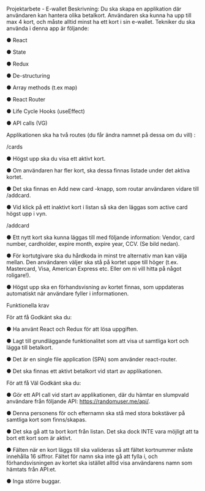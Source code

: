 Projektarbete - E-wallet
Beskrivning: Du ska skapa en applikation där användaren kan hantera olika betalkort. Användaren ska kunna ha upp till max 4 kort, och måste alltid minst ha ett kort i sin e-wallet. Tekniker du ska använda i denna app är följande:

●  React

●  State

●  Redux

●  De-structuring

●  Array methods (t.ex map)

●  React Router

●  Life Cycle Hooks (useEffect)

●  API calls (VG)

Applikationen ska ha två routes (du får ändra namnet på dessa om du vill) :


/cards

●  Högst upp ska du visa ett aktivt kort.

●  Om användaren har fler kort, ska dessa finnas listade under det aktiva kortet.

●  Det ska finnas en Add new card -knapp, som routar användaren vidare till /addcard.

●  Vid klick på ett inaktivt kort i listan så ska den läggas som active card högst upp i vyn.

/addcard

●  Ett nytt kort ska kunna läggas till med följande information: Vendor, card number, cardholder, expire month, expire year, CCV. (Se bild nedan).

●  För kortutgivare ska du hårdkoda in minst tre alternativ man kan välja mellan. Den användaren väljer ska stå på kortet uppe till höger (t.ex. Mastercard, Visa, American Express etc. Eller om ni vill hitta på något roligare!).

●  Högst upp ska en förhandsvisning av kortet finnas, som uppdateras automatiskt när användare fyller i informationen.

Funktionella krav

För att få Godkänt ska du:

●  Ha använt React och Redux för att lösa uppgiften.

●  Lagt till grundläggande funktionalitet som att visa ut samtliga kort och lägga till betalkort.

●  Det är en single file application (SPA) som använder react-router.

●  Det ska finnas ett aktivt betalkort vid start av applikationen.

För att få Väl Godkänt ska du:

●  Gör ett API call vid start av applikationen, där du hämtar en slumpvald användare från följande API: https://randomuser.me/api/.

●  Denna personens för och efternamn ska stå med stora bokstäver på samtliga kort som finns/skapas.

●  Det ska gå att ta bort kort från listan. Det ska dock INTE vara möjligt att ta bort ett kort som är aktivt.

●  Fälten när en kort läggs till ska valideras så att fältet kortnummer måste innehålla 16 siffror. Fältet för namn ska inte gå att fylla i, och förhandsvisningen av kortet ska istället alltid visa användarens namn som hämtats från API:et.

●  Inga större buggar.